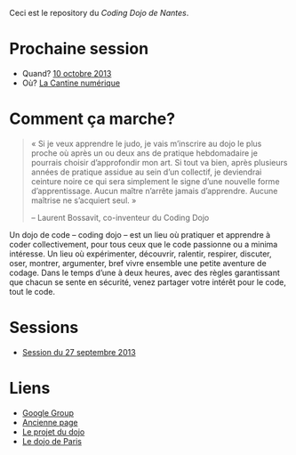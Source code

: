 Ceci est le repository du *Coding Dojo de Nantes*.

# Prochaine session

* Quand? [10 octobre 2013](http://cantine.atlantic2.org/evenements/coding-dojo-2/)
* Où? [La Cantine numérique](https://maps.google.com/maps?q=11+Impasse+Juton+%C3%A0+Nantes&hl=en&ie=UTF8&ll=47.212922,-1.552613&spn=0.008979,0.021136&sll=37.0625,-95.677068&sspn=42.716829,86.572266&t=h&hq=11+Impasse+Juton&hnear=Nantes,+Loire-Atlantique,+Pays+de+la+Loire,+France&z=16)

# Comment ça marche?

> « Si je veux apprendre le judo, je vais m’inscrire au dojo le plus proche où après un ou deux ans de pratique hebdomadaire je
> pourrais choisir d’approfondir mon art. Si tout va bien, après plusieurs années de pratique assidue au sein d’un collectif, je
> deviendrai ceinture noire ce qui sera simplement le signe d’une nouvelle forme d’apprentissage. Aucun maître n’arrête jamais
> d’apprendre. Aucune maîtrise ne s’acquiert seul. » 
> 
> – Laurent Bossavit, co-inventeur du Coding Dojo

Un dojo de code – coding dojo – est un lieu où pratiquer et apprendre à coder collectivement, pour tous ceux que le code passionne
ou a minima intéresse. Un lieu où expérimenter, découvrir, ralentir, respirer, discuter, oser, montrer, argumenter, bref vivre
ensemble une petite aventure de codage. Dans le temps d’une à deux heures, avec des règles garantissant que chacun se sente en
sécurité, venez partager votre intérêt pour le code, tout le code. 


# Sessions

* [Session du 27 septembre 2013](tennis)

# Liens 

* [Google Group](https://groups.google.com/forum/#!forum/nantescodingdojo)
* [Ancienne page](https://sites.google.com/site/nantescodingdojo/home)
* [Le projet du dojo](http://www.codingdojo.org/)
* [Le dojo de Paris](http://wiki.agile-france.org/cgi-bin/wiki.pl?DojoDeveloppement)
